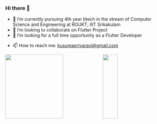 ### Hi there 👋


- 🔭 I’m currently pursuing 4th year btech in the stream of Computer Science and Engineering at RGUKT, IIIT Srikakulam
- 👯 I’m looking to collaborate on Flutter Project
- 🤔 I’m looking for a full time opportunity as a Flutter Developer
<!-- 💬 Ask me about ...-->
- 📫 How to reach me: kusumapriyaravi@gmail.com
<!--- 😄 Pronouns: ...
- ⚡ Fun fact: ...-->
<div>
      <img style="zoom:100%" src=https://github-readme-stats.vercel.app/api?username=KusumaPriyaRaavi&show_icons=true&theme=prussian height=202, width=60% />
    <img style="zoom:100%" src=https://github-readme-stats.vercel.app/api/top-langs/?username=KusumaPriyaRaavi&show_icons=true&hide_border=true&theme=dark&hide=CSS,JavaScript height=202 width=30% />
</div>



